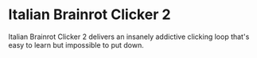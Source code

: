 # Italian Brainrot Clicker 2

Italian Brainrot Clicker 2 delivers an insanely addictive clicking loop that's easy to learn but impossible to put down. 
